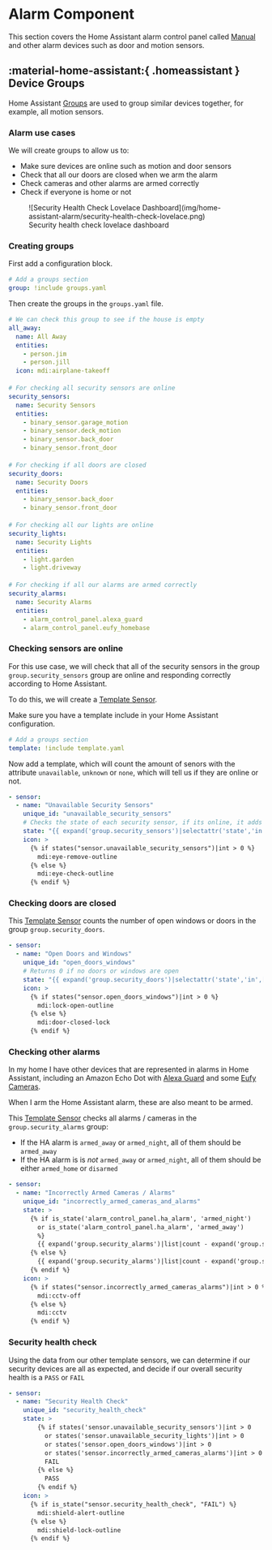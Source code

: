 # Alarm Component

This section covers the Home Assistant alarm control panel called [Manual](https://www.home-assistant.io/integrations/manual/) and other alarm devices such as door and motion sensors. 

## :material-home-assistant:{ .homeassistant } Device Groups

Home Assistant [Groups](https://www.home-assistant.io/integrations/group/) are used to group similar devices together, for example, all motion sensors. 

### Alarm use cases

We will create groups to allow us to:

* Make sure devices are online such as motion and door sensors
* Check that all our doors are closed when we arm the alarm
* Check cameras and other alarms are armed correctly
* Check if everyone is home or not

<figure markdown>
  ![Security Health Check Lovelace Dashboard](img/home-assistant-alarm/security-health-check-lovelace.png)
  <figcaption>Security health check lovelace dashboard</figcaption>
</figure>


### Creating groups

First add a configuration block.

``` yaml title="configuration.yaml"
# Add a groups section
group: !include groups.yaml
```

Then create the groups in the `groups.yaml` file.

``` yaml title="groups.yaml"
# We can check this group to see if the house is empty
all_away:
  name: All Away
  entities:
    - person.jim
    - person.jill
  icon: mdi:airplane-takeoff

# For checking all security sensors are online
security_sensors:
  name: Security Sensors
  entities:
    - binary_sensor.garage_motion
    - binary_sensor.deck_motion
    - binary_sensor.back_door
    - binary_sensor.front_door

# For checking if all doors are closed
security_doors:
  name: Security Doors
  entities:
    - binary_sensor.back_door
    - binary_sensor.front_door

# For checking all our lights are online
security_lights:
  name: Security Lights
  entities:
    - light.garden
    - light.driveway

# For checking if all our alarms are armed correctly
security_alarms:
  name: Security Alarms
  entities:
    - alarm_control_panel.alexa_guard
    - alarm_control_panel.eufy_homebase
```

### Checking sensors are online

For this use case, we will check that all of the security sensors in the group `group.security_sensors` group are online and responding correctly according to Home Assistant.

To do this, we will create a [Template Sensor](https://www.home-assistant.io/integrations/template).

Make sure you have a template include in your Home Assistant configuration. 

``` yaml title="configuration.yaml"
# Add a groups section
template: !include template.yaml
```

Now add a template, which will count the amount of senors with the attribute `unavailable`, `unknown` or `none`, which will tell us if they are online or not.

``` yaml title="template.yaml"
- sensor:
  - name: "Unavailable Security Sensors"
    unique_id: "unavailable_security_sensors"
    # Checks the state of each security sensor, if its online, it adds it to a list, then we count the list.
    state: "{{ expand('group.security_sensors')|selectattr('state','in',['unavailable','unknown','none'])|list|count }}"
    icon: >
      {% if states("sensor.unavailable_security_sensors")|int > 0 %}
        mdi:eye-remove-outline
      {% else %}
        mdi:eye-check-outline
      {% endif %}
```

### Checking doors are closed

This [Template Sensor](https://www.home-assistant.io/integrations/template) counts the number of open windows or doors in the group `group.security_doors`.

``` yaml title="template.yaml"
- sensor:
  - name: "Open Doors and Windows"
    unique_id: "open_doors_windows"
    # Returns 0 if no doors or windows are open
    state: "{{ expand('group.security_doors')|selectattr('state','in',['on'])|list|count }}"
    icon: >
      {% if states("sensor.open_doors_windows")|int > 0 %}
        mdi:lock-open-outline
      {% else %}
        mdi:door-closed-lock
      {% endif %}
```

### Checking other alarms

In my home I have other devices that are represented in alarms in Home Assistant, including an Amazon Echo Dot with [Alexa Guard](#alexa-guard) and some [Eufy Cameras](https://eu.eufylife.com/collections/security).

When I arm the Home Assistant alarm, these are also meant to be armed. 

This [Template Sensor](https://www.home-assistant.io/integrations/template) checks all alarms / cameras in the `group.security_alarms` group:

* If the HA alarm is `armed_away` or `armed_night`, all of them should be `armed_away`
* If the HA alarm is is *not* `armed_away` or `armed_night`, all of them should be either `armed_home` or `disarmed`

``` yaml title="template.yaml"
- sensor:
  - name: "Incorrectly Armed Cameras / Alarms"
    unique_id: "incorrectly_armed_cameras_and_alarms"
    state: >
      {% if is_state('alarm_control_panel.ha_alarm', 'armed_night')
        or is_state('alarm_control_panel.ha_alarm', 'armed_away') 
        %}
        {{ expand('group.security_alarms')|list|count - expand('group.security_alarms')|selectattr('state','in',['armed_away'])|list|count }}
      {% else %}
        {{ expand('group.security_alarms')|list|count - expand('group.security_alarms')|selectattr('state','in',['disarmed', 'armed_home'])|list|count }}
      {% endif %}
    icon: >
      {% if states("sensor.incorrectly_armed_cameras_alarms")|int > 0 %}
        mdi:cctv-off
      {% else %}
        mdi:cctv
      {% endif %}
```

### Security health check

Using the data from our other template sensors, we can determine if our security devices are all as expected, and decide if our overall security health is a `PASS` or `FAIL`

``` yaml title="template.yaml"
- sensor:
  - name: "Security Health Check"
    unique_id: "security_health_check"
    state: >
        {% if states('sensor.unavailable_security_sensors')|int > 0 
          or states('sensor.unavailable_security_lights')|int > 0 
          or states('sensor.open_doors_windows')|int > 0
          or states('sensor.incorrectly_armed_cameras_alarms')|int > 0 %}
          FAIL
        {% else %}
          PASS
        {% endif %}
    icon: >
      {% if is_state("sensor.security_health_check", "FAIL") %}
        mdi:shield-alert-outline
      {% else %}
        mdi:shield-lock-outline
      {% endif %}
```